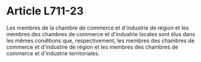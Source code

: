 # Article L711-23

<p align='left'>Les membres de la chambre de commerce et d'industrie de région et les membres des chambres de commerce et d'industrie locales sont élus dans les mêmes conditions que, respectivement, les membres des chambres de commerce et d'industrie de région et les membres des chambres de commerce et d'industrie territoriales. </p>
